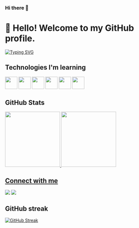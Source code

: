 

### Hi there 👋
# 👋 Hello! Welcome to my GitHub profile.
[![Typing SVG](https://readme-typing-svg.herokuapp.com/?color=D19A66&size=35&center=false&vCenter=true&width=1000&lines=HELLO,+My+name+is+Bruno+Miguel;I'm+19+years+old;I'm+from+Brazil;Be+Welcome!+:%29)](https://git.io/typing-svg)

## Technologies I'm learning
<div>
  <img src="https://cdn.jsdelivr.net/gh/devicons/devicon/icons/css3/css3-plain-wordmark.svg" width="40" height="40"/>   
  <img src="https://cdn.jsdelivr.net/gh/devicons/devicon/icons/html5/html5-plain-wordmark.svg" width="40" height="40"/>   
  <img src="https://cdn.jsdelivr.net/gh/devicons/devicon/icons/javascript/javascript-plain.svg" width="40" height="40"/>
  <img src="https://cdn.jsdelivr.net/gh/devicons/devicon/icons/nodejs/nodejs-original.svg" width="40" height="40"/>   
  <img src="https://cdn.jsdelivr.net/gh/devicons/devicon/icons/react/react-original-wordmark.svg" width="40" height="40"/>
  <img src="https://cdn.jsdelivr.net/gh/devicons/devicon/icons/vuejs/vuejs-original.svg"  width="40" height="40" />
</div>

## GitHub Stats
<div>
  <a href="https://github.com/BSMiguell">
  <img height="180em" src="https://github-readme-stats.vercel.app/api/top-langs/?username=BSMiguell&layout=compact&langs_count=7&theme=onedark"/>
  <img height="180em" src="https://github-readme-stats.vercel.app/api?username=BSMiguell&show_icons=true&theme=onedark&include_all_commits=true&count_private=true"/>
</div>


## Connect with me
<div>
  <a href="https://www.youtube.com/channel/UCWmEktXBGM-S3yEyocH6o1g" target="_blank"><img src="https://img.shields.io/badge/YouTube-FF0000?style=for-the-badge&logo=youtube&logoColor=white" target="_blank"></a>
  <a href="https://www.instagram.com/brunosmiguel/" target="_blank"><img src="https://img.shields.io/badge/-Instagram-%23E4405F?style=for-the-badge&logo=instagram&logoColor=white" target="_blank"></a>
</div>

## GitHub streak

[![GitHub Streak](https://github-readme-streak-stats.herokuapp.com?user=BSMiguell&theme=onedark-duo&hide_border=falso&card_width=500)](https://git.io/streak-stats)


